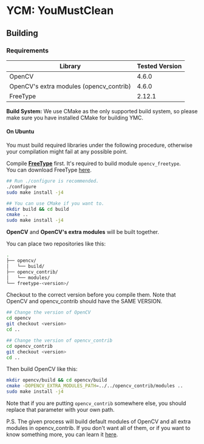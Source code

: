 # YCM: YouMustClean

## Building

### Requirements

| Library                                  | Tested Version |
| ---------------------------------------- | -------------- |
| OpenCV                                   | 4.6.0          |
| OpenCV's extra modules (opencv\_contrib) | 4.6.0          |
| FreeType                                 | 2.12.1         |

**Build System:** We use CMake as the only supported build system, so please make sure you have installed CMake for building YMC.

#### On Ubuntu

You must build required libraries under the following procedure, otherwise your compilation might fail at any possible point.

Compile [**FreeType**](https://freetype.org/) first. It's required to build module `opencv_freetype`.<br>
You can download FreeType [here](https://download.savannah.gnu.org/releases/freetype/).

```bash
## Run ./configure is recommended.
./configure
sudo make install -j4

## You can use CMake if you want to.
mkdir build && cd build
cmake ..
sudo make install -j4
```

**OpenCV** and **OpenCV's extra modules** will be built together.

You can place two repositories like this:

```bash
.
├── opencv/
│   └── build/
├── opencv_contrib/
│   └── modules/
└── freetype-<version>/
```

Checkout to the correct version before you compile them. Note that OpenCV and opencv\_contrib should have the SAME VERSION.

```bash
## Change the version of OpenCV
cd opencv
git checkout <version>
cd ..

## Change the version of opencv_contrib
cd opencv_contrib
git checkout <version>
cd ..
```

Then build OpenCV like this:

```bash
mkdir opencv/build && cd opencv/build
cmake -DOPENCV_EXTRA_MODULES_PATH=../../opencv_contrib/modules ..
sudo make install -j4
```

Note that if you are putting `opencv_contrib` somewhere else, you should replace that parameter with your own path.

P.S. The given process will build default modules of OpenCV and all extra modules in opencv\_contrib. If you don't want all of them, or if you want to know something more, you can learn it [here](https://github.com/opencv/opencv_contrib).
